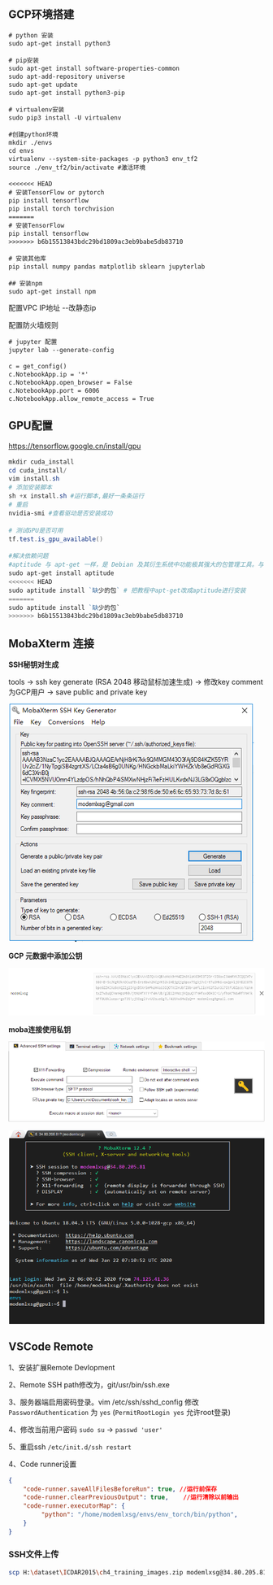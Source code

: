 ## GCP环境搭建


```shell
# python 安装
sudo apt-get install python3

# pip安装
sudo apt-get install software-properties-common
sudo apt-add-repository universe
sudo apt-get update
sudo apt-get install python3-pip

# virtualenv安装
sudo pip3 install -U virtualenv

#创建python环境
mkdir ./envs
cd envs
virtualenv --system-site-packages -p python3 env_tf2
source ./env_tf2/bin/activate #激活环境

<<<<<<< HEAD
# 安装TensorFlow or pytorch
pip install tensorflow
pip install torch torchvision
=======
# 安装TensorFlow
pip install tensorflow
>>>>>>> b6b15513843bdc29bd1809ac3eb9babe5db83710

# 安装其他库
pip install numpy pandas matplotlib sklearn jupyterlab

## 安装npm
sudo apt-get install npm

```

配置VPC IP地址 --改静态ip

配置防火墙规则

```shell
# jupyter 配置
jupyter lab --generate-config

c = get_config()
c.NotebookApp.ip = '*'
c.NotebookApp.open_browser = False
c.NotebookApp.port = 6006
c.NotebookApp.allow_remote_access = True
```



## GPU配置

https://tensorflow.google.cn/install/gpu

```powershell
mkdir cuda_install
cd cuda_install/
vim install.sh
# 添加安装脚本
sh +x install.sh #运行脚本,最好一条条运行
# 重启 
nvidia-smi #查看驱动是否安装成功

# 测试GPU是否可用
tf.test.is_gpu_available()

#解决依赖问题
#aptitude 与 apt-get 一样，是 Debian 及其衍生系统中功能极其强大的包管理工具。与 apt-get 不同的是，aptitude #在处理依赖问题上更佳一些。
sudo apt-get install aptitude
<<<<<<< HEAD
sudo aptitude install `缺少的包` # 把教程中apt-get改成aptitude进行安装
=======
sudo aptitude install `缺少的包`
>>>>>>> b6b15513843bdc29bd1809ac3eb9babe5db83710
```





## MobaXterm 连接

**SSH秘钥对生成**

tools -> ssh key generate (RSA 2048 移动鼠标加速生成) -> 修改key comment为GCP用户 -> save public and private key

![image-20200122151329080](images/GCP安装.assets/image-20200122151329080.png)

**GCP 元数据中添加公钥**

![image-20200122151515705](images/GCP安装.assets/image-20200122151515705.png)

**moba连接使用私钥**

![image-20200122151638176](images/GCP安装.assets/image-20200122151638176.png)



![image-20200122151734811](images/GCP安装.assets/image-20200122151734811.png)






## VSCode Remote

1、安装扩展Remote Devlopment

2、Remote SSH path修改为，git/usr/bin/ssh.exe

3、服务器端启用密码登录。vim /etc/ssh/sshd_config 修改`PasswordAuthentication` 为 `yes` (`PermitRootLogin yes` 允许root登录)

4、修改当前用户密码 `sudo su`  -> `passwd 'user'` 

5、重启ssh `/etc/init.d/ssh restart`

4、Code runner设置

```json
{
    "code-runner.saveAllFilesBeforeRun": true, //运行前保存
    "code-runner.clearPreviousOutput": true,	//运行清除以前输出
    "code-runner.executorMap": {	
         "python": "/home/modemlxsg/envs/env_torch/bin/python",
    }
}
```



### SSH文件上传

```bash
scp H:\dataset\ICDAR2015\ch4_training_images.zip modemlxsg@34.80.205.81:/home/modemlxsg/dataset
```


